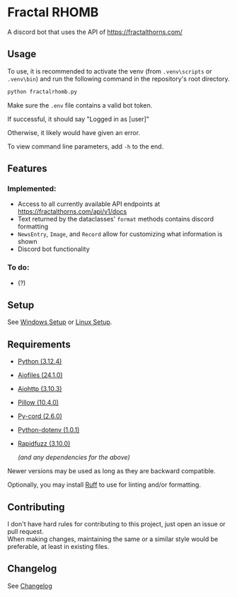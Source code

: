 # Fractal RHOMB

A discord bot that uses the API of https://fractalthorns.com/

## Usage

To use, it is recommended to activate the venv (from `.venv\scripts` or `.venv\bin`) and run the following command in the repository's root directory.

```bat
python fractalrhomb.py
```

Make sure the `.env` file contains a valid bot token.

If successful, it should say "Logged in as [user]"

Otherwise, it likely would have given an error.

To view command line parameters, add `-h` to the end.

## Features

### Implemented:

- Access to all currently available API endpoints at https://fractalthorns.com/api/v1/docs
- Text returned by the dataclasses' `format` methods contains discord formatting
- `NewsEntry`, `Image`, and `Record` allow for customizing what information is shown
- Discord bot functionality

### To do:

- (?)

## Setup

See [Windows Setup](https://github.com/McAwesome123/fractal-rhomb/wiki/Windows-Setup) or [Linux Setup](https://github.com/McAwesome123/fractal-rhomb/wiki/Linux-Setup).

## Requirements

- [Python (3.12.4)](https://www.python.org/downloads/)
- [Aiofiles (24.1.0)](https://pypi.org/project/aiofiles/24.1.0/)
- [Aiohttp (3.10.3)](https://pypi.org/project/aiohttp/3.10.3/)
- [Pillow (10.4.0)](https://pypi.org/project/pillow/10.4.0/)
- [Py-cord (2.6.0)](https://pypi.org/project/py-cord/2.6.0/)
- [Python-dotenv (1.0.1)](https://pypi.org/project/python-dotenv/1.0.1/)
- [Rapidfuzz (3.10.0)](https://pypi.org/project/RapidFuzz/3.10.0/)

	_(and any dependencies for the above)_

Newer versions may be used as long as they are backward compatible.

Optionally, you may install [Ruff](https://pypi.org/project/ruff/) to use for linting and/or formatting.

## Contributing

I don't have hard rules for contributing to this project, just open an issue or pull request.\
When making changes, maintaining the same or a similar style would be preferable, at least in existing files.

## Changelog

See [Changelog](CHANGELOG.md)
